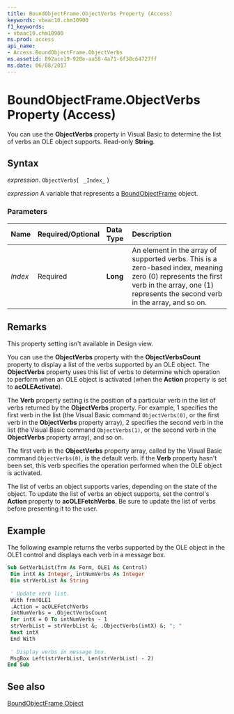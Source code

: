 ```yaml
---
title: BoundObjectFrame.ObjectVerbs Property (Access)
keywords: vbaac10.chm10900
f1_keywords:
- vbaac10.chm10900
ms.prod: access
api_name:
- Access.BoundObjectFrame.ObjectVerbs
ms.assetid: 892ace19-928e-aa58-4a71-6f38c64727ff
ms.date: 06/08/2017
---
```



# BoundObjectFrame.ObjectVerbs Property (Access)

You can use the **ObjectVerbs** property in Visual Basic to determine the list of verbs an OLE object supports. Read-only **String**.


## Syntax

 _expression_. `ObjectVerbs`( ` _Index_` )

 _expression_ A variable that represents a [BoundObjectFrame](./Access.BoundObjectFrame.md) object.


### Parameters



|**Name**|**Required/Optional**|**Data Type**|**Description**|
|:-----|:-----|:-----|:-----|
| _Index_|Required|**Long**|An element in the array of supported verbs. This is a zero-based index, meaning zero (0) represents the first verb in the array, one (1) represents the second verb in the array, and so on.|

## Remarks

This property setting isn't available in Design view.

You can use the **ObjectVerbs** property with the **ObjectVerbsCount** property to display a list of the verbs supported by an OLE object. The **ObjectVerbs** property uses this list of verbs to determine which operation to perform when an OLE object is activated (when the **Action** property is set to **acOLEActivate**).

The **Verb** property setting is the position of a particular verb in the list of verbs returned by the **ObjectVerbs** property. For example, 1 specifies the first verb in the list (the Visual Basic command `ObjectVerbs(0)`, or the first verb in the **ObjectVerbs** property array), 2 specifies the second verb in the list (the Visual Basic command `ObjectVerbs(1)`, or the second verb in the **ObjectVerbs** property array), and so on.

The first verb in the **ObjectVerbs** property array, called by the Visual Basic command `ObjectVerbs(0)`, is the default verb. If the **Verb** property hasn't been set, this verb specifies the operation performed when the OLE object is activated.

The list of verbs an object supports varies, depending on the state of the object. To update the list of verbs an object supports, set the control's **Action** property to **acOLEFetchVerbs**. Be sure to update the list of verbs before presenting it to the user.


## Example

The following example returns the verbs supported by the OLE object in the OLE1 control and displays each verb in a message box.


```vb
Sub GetVerbList(frm As Form, OLE1 As Control) 
 Dim intX As Integer, intNumVerbs As Integer 
 Dim strVerbList As String 
 
 ' Update verb list. 
 With frm!OLE1 
 .Action = acOLEFetchVerbs 
 intNumVerbs = .ObjectVerbsCount 
 For intX = 0 To intNumVerbs - 1 
 strVerbList = strVerbList &; .ObjectVerbs(intX) &; "; " 
 Next intX 
 End With 
 
 ' Display verbs in message box. 
 MsgBox Left(strVerbList, Len(strVerbList) - 2) 
End Sub
```


## See also


[BoundObjectFrame Object](Access.BoundObjectFrame.md)

